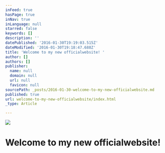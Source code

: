 ```yaml
---
inFeed: true
hasPage: true
inNav: true
inLanguage: null
starred: false
keywords: []
description: ''
datePublished: '2016-01-30T19:19:03.515Z'
dateModified: '2016-01-30T19:18:47.688Z'
title: 'Welcome to my new officialwebsite! '
author: []
authors: []
publisher:
  name: null
  domain: null
  url: null
  favicon: null
sourcePath: _posts/2016-01-30-welcome-to-my-new-officialwebsite.md
published: true
url: welcome-to-my-new-officialwebsite/index.html
_type: Article

---
```

![](https://the-grid-user-content.s3-us-west-2.amazonaws.com/c9973d94-5502-4e73-afe3-eb0d975cf660.jpg)

# Welcome to my new officialwebsite!